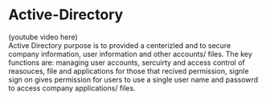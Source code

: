 # Active-Directory
(youtube video here)<br>
Active Directory purpose is to provided a centerizled and to secure company information, user information and other accounts/ files. The key functions are: managing user accounts, sercuirty and access control of reasouces, file and applications for those that recived permission, signle sign on gives permission for users to use a single user name and passowrd to access company applications/ files. 

